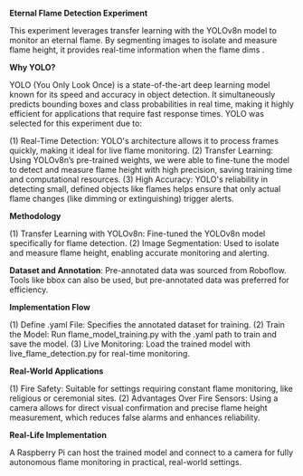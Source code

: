 **Eternal Flame Detection Experiment**

This experiment leverages transfer learning with the YOLOv8n model to monitor an eternal flame. By segmenting images to isolate and measure flame height, it provides real-time information when the flame dims .

**Why YOLO?**

YOLO (You Only Look Once) is a state-of-the-art deep learning model known for its speed and accuracy in object detection. It simultaneously predicts bounding boxes and class probabilities in real time, making it highly efficient for applications that require fast response times. YOLO was selected for this experiment due to:

(1) Real-Time Detection: YOLO's architecture allows it to process frames quickly, making it ideal for live flame monitoring.
(2) Transfer Learning: Using YOLOv8n’s pre-trained weights, we were able to fine-tune the model to detect and measure flame height with high precision, saving training time and computational resources.
(3) High Accuracy: YOLO's reliability in detecting small, defined objects like flames helps ensure that only actual flame changes (like dimming or extinguishing) trigger alerts.


**Methodology**

(1) Transfer Learning with YOLOv8n: Fine-tuned the YOLOv8n model specifically for flame detection.
(2) Image Segmentation: Used to isolate and measure flame height, enabling accurate monitoring and alerting.

**Dataset and Annotation**: Pre-annotated data was sourced from Roboflow. Tools like bbox can also be used, but pre-annotated data was preferred for efficiency.

**Implementation Flow**

(1) Define .yaml File: Specifies the annotated dataset for training.
(2) Train the Model: Run flame_model_training.py with the .yaml path to train and save the model.
(3) Live Monitoring: Load the trained model with live_flame_detection.py for real-time monitoring.

**Real-World Applications**

(1) Fire Safety: Suitable for settings requiring constant flame monitoring, like religious or ceremonial sites.
(2) Advantages Over Fire Sensors: Using a camera allows for direct visual confirmation and precise flame height measurement, which reduces false alarms and enhances reliability.

**Real-Life Implementation**

A Raspberry Pi can host the trained model and connect to a camera for fully autonomous flame monitoring in practical, real-world settings.
